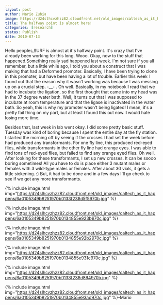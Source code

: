 ```yaml
---
layout: post
author: Mario Zubia
image: https://d24slhcvzhzz82.cloudfront.net/old_images/caltech_as_it_happens/6a0105349b8251970b0134855e8f8c970c.jpg
title: The halfway point is almost here! 
categories: [research]
status: Publish
date: 2010-07-13
---
```


Hello peoples,SURF is almost at it's halfway point. It's crazy that I've already been working for this long. Wooo. Okay, now to the stuff that happened.Something really sad happened last week. I'm not sure if you all remember, but a little while ago, I told you about a construct that I was making that had a Deformed promoter. Basically, I have been trying to clone in this promoter, but have been having a lot of trouble. Earlier this week I found out that the reason why it wasn't working was because I was messing up on a crucial step. -__- . Oh well. Basically, in my notebook I read that we had to incubate the ligation, so the first thought that came into my head was in the 37 degree water bath. Well, it turns out that I was supposed to incubate at room temperature and that the ligase is inactivated in the water bath. So yeah, this is why my promoter wasn't being ligated! I mean, it's a pretty fail thing on my part, but at least I found this out now. I would hate losing more time.

Besides that, last week in lab went okay. I did some pretty basic stuff. Tuesday was kind of boring because I spent the entire day at the fly station. I started the morning off by seeing if the crosses I had set the week before had produced any transformants. For one fly line, this produced red-eyed flies, while transformants in the other fly line had orange eyes. I was able to find tons of red-eyed flies, but failed to find any orange eyed flies. Oh well. After looking for these transformants, I set up new crosses. It can be soooo boring sometimes! All you have to do is place either 3 mutant males or females with 3 wild-type males or females. After about 30 vials, it gets a little sickening. :) But, it had to be done and in a few days I'll go check to see if we got any more transformants.


{% include image.html img="https://d24slhcvzhzz82.cloudfront.net/old_images/caltech_as_it_happens/6a0105349b8251970b0133f238d5f5970b.jpg" %}

{% include image.html img="https://d24slhcvzhzz82.cloudfront.net/old_images/caltech_as_it_happens/6a0105349b8251970b0134855e923b970c.jpg" %}

{% include image.html img="https://d24slhcvzhzz82.cloudfront.net/old_images/caltech_as_it_happens/6a0105349b8251970b0134855e92b2970c.jpg" %}

{% include image.html img="https://d24slhcvzhzz82.cloudfront.net/old_images/caltech_as_it_happens/6a0105349b8251970b0134855e931c970c.jpg" %}

{% include image.html img="https://d24slhcvzhzz82.cloudfront.net/old_images/caltech_as_it_happens/6a0105349b8251970b0133f238d864970b.jpg" %}

{% include image.html img="https://d24slhcvzhzz82.cloudfront.net/old_images/caltech_as_it_happens/6a0105349b8251970b0134855e93ad970c.jpg" %}-Mario

